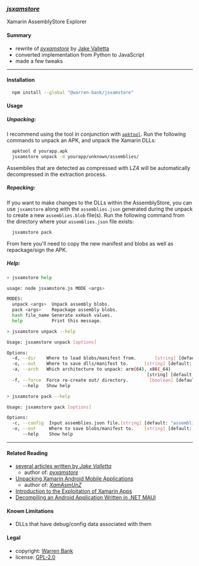 ### [_jsxamstore_](https://github.com/warren-bank/node-jsxamstore)

Xamarin AssemblyStore Explorer

#### Summary

* rewrite of [_pyxamstore_](https://github.com/jakev/pyxamstore) by [Jake Valletta](https://github.com/jakev)
* converted implementation from Python to JavaScript
* made a few tweaks

- - - -

#### Installation

```bash
  npm install --global "@warren-bank/jsxamstore"
```

#### Usage

##### Unpacking:

I recommend using the tool in conjunction with [`apktool`](https://github.com/iBotPeaches/Apktool).
Run the following commands to unpack an APK, and unpack the Xamarin DLLs:

```bash
  apktool d yourapp.apk
  jsxamstore unpack -d yourapp/unknown/assemblies/
```

Assemblies that are detected as compressed with LZ4 will be automatically decompressed in the extraction process.

##### Repacking:

If you want to make changes to the DLLs within the AssemblyStore,
you can use `jsxamstore` along with the `assemblies.json` generated during the unpack to create a new `assemblies.blob` file(s).
Run the following command from the directory where your `assemblies.json` file exists:

```bash
  jsxamstore pack
```

From here you'll need to copy the new manifest and blobs as well as repackage/sign the APK.

##### Help:

```bash
> jsxamstore help

usage: node jsxamstore.js MODE <args>

MODES:
  unpack <args>  Unpack assembly blobs.
  pack <args>    Repackage assembly blobs.
  hash file_name Generate xxHash values.
  help           Print this message.
```

```bash
> jsxamstore unpack --help

Usage: jsxamstore unpack [options]

Options:
  -d, --dir    Where to load blobs/manifest from.       [string] [default: "./"]
  -o, --out    Where to save dlls/manifest to.      [string] [default: "./out/"]
  -a, --arch   Which architecture to unpack: arm(64), x86(_64)
                                                     [string] [default: "arm64"]
  -f, --force  Force re-create out/ directory.        [boolean] [default: false]
      --help   Show help                                               [boolean]
```

```bash
> jsxamstore pack --help

Usage: jsxamstore pack [options]

Options:
  -c, --config  Input assemblies.json file.[string] [default: "assemblies.json"]
  -o, --out     Where to save blobs/manifest to.    [string] [default: "./out/"]
      --help    Show help                                              [boolean]
```

- - - -

#### Related Reading

* [several articles written by _Jake Valletta_](https://www.thecobraden.com/posts/unpacking_xamarin_assembly_stores/)
  - author of: [_pyxamstore_](https://github.com/jakev/pyxamstore)
* [Unpacking Xamarin Android Mobile Applications](https://cihansol.com/blog/index.php/2021/08/09/unpacking-xamarin-android-mobile-applications/)
  - author of: [_XamAsmUnZ_](https://github.com/cihansol/XamAsmUnZ)
* [Introduction to the Exploitation of Xamarin Apps](https://medium.com/@justmobilesec/introduction-to-the-exploitation-of-xamarin-apps-fde4619a51bf)
* [Decompiling an Android Application Written in .NET MAUI](https://mwalkowski.com/post/decompiling-an-android-application-written-in-net-maui-9-xamarin/)

#### Known Limitations

* DLLs that have debug/config data associated with them

#### Legal

* copyright: [Warren Bank](https://github.com/warren-bank)
* license: [GPL-2.0](https://www.gnu.org/licenses/old-licenses/gpl-2.0.txt)

